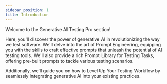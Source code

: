 ```yaml
---
sidebar_position: 1
title: Introduction
---
```


Welcome to the Generative AI Testing Pro section! 

Here, you'll discover the power of generative AI in revolutionizing the way we test software. We'll delve into the art of Prompt Engineering, equipping you with the skills to craft effective prompts that unleash the potential of AI testing tools. We'll also provide a rich Prompt Library for Testing Tasks, offering pre-built prompts to tackle various testing scenarios. 

Additionally, we'll guide you on how to Level Up Your Testing Workflow by seamlessly integrating generative AI into your existing practices.

